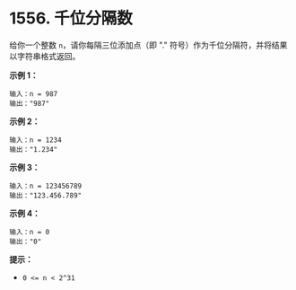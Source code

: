 # 1556. 千位分隔数

给你一个整数 `n`，请你每隔三位添加点（即 "." 符号）作为千位分隔符，并将结果以字符串格式返回。

**示例 1：**

```()
输入：n = 987
输出："987"
```

**示例 2：**

```()
输入：n = 1234
输出："1.234"
```

**示例 3：**

```()
输入：n = 123456789
输出："123.456.789"
```

**示例 4：**

```()
输入：n = 0
输出："0"
```

**提示：**

- `0 <= n < 2^31`
